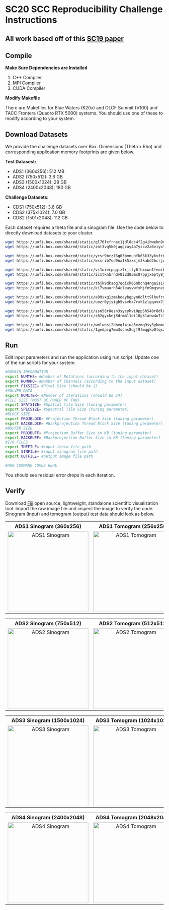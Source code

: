 # SC20 SCC Reproducibility Challenge Instructions

## All work based off of this [SC19 paper](http://impact.crhc.illinois.edu/Shared/Papers/MemXCT_SC19.pdf)

## Compile

**Make Sure Dependencies are Installed**

1. C++ Compiler
2. MPI Compiler
3. CUDA Compiler

**Modify Makefile**

There are Makefiles for Blue Waters (K20x) and OLCF Summit (V100) and TACC Frontera (Quadro RTX 5000) systems. You should use one of these to modify according to your system.

## Download Datasets

We provide the challenge datasets over Box. Dimensions (Theta x Rho) and corresponding application memory footprints are given below.

**Test Datasest:**

* ADS1 (360x256): 512 MB
* ADS2 (750x512): 3.6 GB
* ADS3 (1500x1024): 28 GB
* ADS4 (2400x2048): 180 GB

**Challenge Datasets:**

* CDS1 (750x512): 3.6 GB
* CDS2 (375x1024): 7.0 GB
* CDS2 (1501x2048): 112 GB

Each dataset requires a theta file and a sinogram file. Use the code below to directly download datasets to your cluster.

```bash
wget https://uofi.box.com/shared/static/ql76fxfrnec1jdl8dc4f2g4ihwekn9oj -O ADS1_theta.bin
wget https://uofi.box.com/shared/static/zmt3vq5k0jaqgcay4a7yscv2a0viyxlc -O ADS1_sinogram.bin

wget https://uofi.box.com/shared/static/yrsr9brzl6q03bmnunfk65k33ykvfr8o -O ADS2_theta.bin
wget https://uofi.box.com/shared/static/wssrib7ud9na1k5zxxjm3kabd2bcrjwu -O ADS2_sinogram.bin

wget https://uofi.box.com/shared/static/vi1uiecpqqiz7rjtty6fbxxwn1feoib0 -O ADS3_theta.bin
wget https://uofi.box.com/shared/static/icxtknbrndv8i2d83mc87ppjxepty8jz -O ADS3_sinogram.bin

wget https://uofi.box.com/shared/static/tbjk9dksog7qqick66nbcnq4ngais1yd -O ADS4_theta.bin
wget https://uofi.box.com/shared/static/ki7smuurh34cleayvwfxhjfn9mgsnega -O ADS4_sinogram.bin

wget https://uofi.box.com/shared/static/a09sxg1zmsboeybgpyn8dltt9lhufrdw -O CDS1_theta.bin
wget https://uofi.box.com/shared/static/uozr0yjsigb5vsvhx7rxk1zlgquvx7jr -O CDS1_sinogram.bin

wget https://uofi.box.com/shared/static/ssn58r8esn3sycyhvi0pp5h548r8dlqk -O CDS2_theta.bin
wget https://uofi.box.com/shared/static/z62gyxknj8drmb11ei10gk1anw4u7c7p -O CDS2_sinogram.bin

wget https://uofi.box.com/shared/static/wmlwosi2dbvqf4jua5xzmq9sy3yhomyy -O CDS3_theta.bin
wget https://uofi.box.com/shared/static/1gedpig7mu3scns8qjf9fmqgkp0tqxzf -O CDS3_sinogram.bin
```


## Run 

Edit input parameters and run the application using run script. Update one of the run scripts for your system.

```bash
#DOMAIN INFORMATION
export NUMTHE= #Number of Rotations (according to the input dataset)
export NUMRHO= #Number of Channels (according to the input dataset)
export PIXSIZE= #Pixel Size (should be 1)
#SOLVER DATA
export NUMITER= #Number of Iterations (should be 24)
#TILE SIZE (MUST BE POWER OF TWO)
export SPATSIZE= #Spatial Tile Size (tuning parameter)
export SPECSIZE= #Spectral Tile Size (tuning parameter)
#BLOCK SIZE
export PROJBLOCK= #Projection Thread Block Size (tuning parameter)
export BACKBLOCK= #Backprojection Thread Block Size (tuning parameter)
#BUFFER SIZE
export PROJBUFF= #Projection Buffer Size in KB (tuning parameter)
export BACKBUFF= #Backprojection Buffer Size in KB (tuning parameter)
#I/O FILES
export THEFILE= #input theta file path
export SINFILE= #input sinogram file path
export OUTFILE= #output image file path

#RUN COMMAND COMES HERE
```

You should see residual error drops in each iteration.

## Verify

Download [Fiji](https://fiji.sc) open source, lightweight, standalone scientific visualization tool. Import the raw image file and inspect the image to verify the code. Sinogram (input) and tomogram (output) test data should look as below.

<table>
  <tr>
    <th>ADS1 Sinogram (360x256)</th>
    <th>ADS1 Tomogram (256x256)</th>
  </tr>
  <tr valign="top">
    <td style="text-align:center"><img src="https://user-images.githubusercontent.com/15988772/91278602-0e326000-e74a-11ea-8d64-37dd8ce307e3.png" width="256" title="ADS1 Sinogram"></td>
    <td style="text-align:center"><img src="https://user-images.githubusercontent.com/15988772/91278668-22765d00-e74a-11ea-8e41-867c3ee286d6.png" width="256" title="ADS1 Tomogram" ></td>
  </tr>
</table>

<table>
  <tr>
    <th>ADS2 Sinogram (750x512)</th>
    <th>ADS2 Tomogram (512x512)</th>
  </tr>
  <tr valign="top">
    <td style="text-align:center"><img src="https://user-images.githubusercontent.com/15988772/91278678-2609e400-e74a-11ea-8fd0-e789b2427c44.png" width="256" title="ADS2 Sinogram"></td>
    <td style="text-align:center"><img src="https://user-images.githubusercontent.com/15988772/91278685-286c3e00-e74a-11ea-9238-9ffb6c12699e.png" width="256" title="ADS2 Tomogram" ></td>
  </tr>
</table>

<table>
  <tr>
    <th>ADS3 Sinogram (1500x1024)</th>
    <th>ADS3 Tomogram (1024x1024)</th>
  </tr>
  <tr valign="top">
    <td style="text-align:center"><img src="https://user-images.githubusercontent.com/15988772/91278696-2ace9800-e74a-11ea-8bcc-17be6f63e693.png" width="256" title="ADS3 Sinogram"></td>
    <td style="text-align:center"><img src="https://user-images.githubusercontent.com/15988772/91278705-2d30f200-e74a-11ea-9563-bad5bb6e2e48.png" width="256" title="ADS3 Tomogram" ></td>
  </tr>
</table>

<table>
  <tr>
    <th>ADS4 Sinogram (2400x2048)</th>
    <th>ADS4 Tomogram (2048x2048)</th>
  </tr>
  <tr valign="top">
    <td style="text-align:center"><img src="https://user-images.githubusercontent.com/15988772/91278713-2efab580-e74a-11ea-8b6d-e4265b96c8ab.png" width="256" title="ADS4 Sinogram"></td>
    <td style="text-align:center"><img src="https://user-images.githubusercontent.com/15988772/91278912-7123f700-e74a-11ea-8908-dbcfbb2e4dd7.png" width="256" title="ADS4 Tomogram" ></td>
  </tr>
</table>
